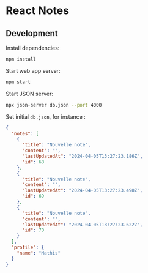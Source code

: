 # React Notes

## Development

Install dependencies:

```sh
npm install
```

Start web app server:

```sh
npm start
```

Start JSON server:

```sh
npx json-server db.json --port 4000
```

Set initial `db.json`, for instance :

```json
{
  "notes": [
    {
      "title": "Nouvelle note",
      "content": "",
      "lastUpdatedAt": "2024-04-05T13:27:23.186Z",
      "id": 68
    },
    {
      "title": "Nouvelle note",
      "content": "",
      "lastUpdatedAt": "2024-04-05T13:27:23.498Z",
      "id": 69
    },
    {
      "title": "Nouvelle note",
      "content": "",
      "lastUpdatedAt": "2024-04-05T13:27:23.622Z",
      "id": 70
    }
  ],
  "profile": {
    "name": "Mathis"
  }
}
```
